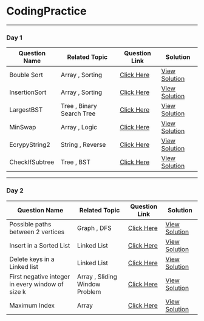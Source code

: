 # CodingPractice
***
### Day 1

Question Name | Related Topic | Question Link | Solution
--- | --- | --- | ---
Bouble Sort | Array , Sorting | [Click Here](https://practice.geeksforgeeks.org/problems/bubble-sort/1) | [View Solution](./Day1/BubbleSort.cpp)
InsertionSort |  Array , Sorting | [Click Here](https://practice.geeksforgeeks.org/problems/insertion-sort/1) | [View Solution](./Day1/InsertionSort.cpp)
LargestBST | Tree , Binary Search Tree | [Click Here](https://practice.geeksforgeeks.org/problems/largest-bst/1) | [View Solution](./Day1/LargestBST.cpp)
MinSwap | Array , Logic | [Click Here](https://practice.geeksforgeeks.org/problems/minimum-swaps/1) | [View Solution](./Day1/MinSwap.cpp)
EcrypyString2 | String , Reverse | [Click Here](https://practice.geeksforgeeks.org/problems/encrypt-the-string-21117/1#) | [View Solution](./Day1/EcrypyString2.cpp)
CheckIfSubtree | Tree , BST | [Click Here](https://practice.geeksforgeeks.org/problems/check-if-subtree/1) | [View Solution](./Day1/CheckIfSubtree.cpp)

***

### Day 2

Question Name | Related Topic | Question Link | Solution
--- | --- | --- | ---
Possible paths between 2 vertices | Graph , DFS | [Click Here](https://practice.geeksforgeeks.org/problems/possible-paths-between-2-vertices-1587115620/1) | [View Solution](./Day2/PossiblePath.cpp)
Insert in a Sorted List | Linked List | [Click Here](https://practice.geeksforgeeks.org/problems/insert-in-a-sorted-list/1/?problemStatus=unsolved&problemType=functional&page=1&sortBy=submissions&query=problemStatusunsolvedproblemTypefunctionalpage1sortBysubmissions) | [View Solution](./Day2/InsertInSortedList.cpp)
Delete keys in a Linked list | Linked List | [Click Here](https://practice.geeksforgeeks.org/problems/delete-keys-in-a-linked-list/1/?problemStatus=unsolved&problemType=functional&page=1&sortBy=submissions&query=problemStatusunsolvedproblemTypefunctionalpage1sortBysubmissions#) | [View Solution](./Day2/DeleteAllInstance.cpp)
First negative integer in every window of size k | Array , Sliding Window Problem | [Click Here](https://practice.geeksforgeeks.org/problems/first-negative-integer-in-every-window-of-size-k/0) | [View Solution](./Day2/FirstNegInWindow.cpp)
Maximum Index  | Array | [Click Here](https://practice.geeksforgeeks.org/problems/maximum-index-1587115620/1/?problemStatus=unsolved&problemType=functional&page=2&sortBy=submissions&query=problemStatusunsolvedproblemTypefunctionalpage2sortBysubmissions#) | [View Solution](./Day2/MaximumIndex.cpp)